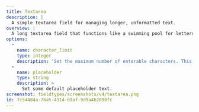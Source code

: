 ```yaml
---
title: Textarea
description: |
  A simple textarea field for managing longer, unformatted text.
overview: |
  A long textarea field that functions like a swimming pool for letters and numbers on a hot day. Everyone is welcome and they can stay as long as they want.
options:
  -
    name: character_limit
    type: integer
    description: 'Set the maximum number of enterable characters. This is only a recommendation, not a hard limit. To enforce a hard limit, use the [`max`](https://laravel.com/docs/master/validation#rule-max) validation rule.'
  -
    name: placeholder
    type: string
    description: >
      Set some default placeholder text.
screenshot: fieldtypes/screenshots/v4/textarea.png
id: 7c54484a-7ba5-4314-b9af-9d9a462090fc
---
```


